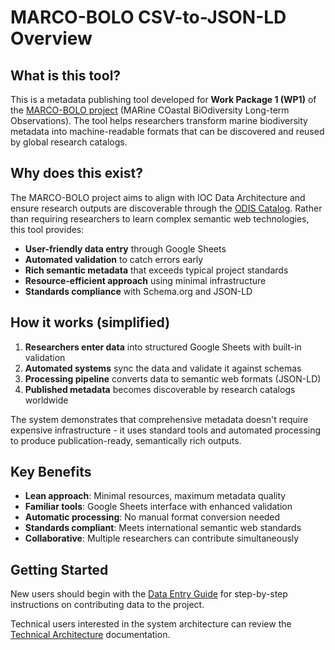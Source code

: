 # MARCO-BOLO CSV-to-JSON-LD Overview

## What is this tool?

This is a metadata publishing tool developed for **Work Package 1 (WP1)** of the [MARCO-BOLO project](https://marcobolo-project.eu/) (MARine COastal BiOdiversity Long-term Observations). The tool helps researchers transform marine biodiversity metadata into machine-readable formats that can be discovered and reused by global research catalogs.

## Why does this exist?

The MARCO-BOLO project aims to align with IOC Data Architecture and ensure research outputs are discoverable through the [ODIS Catalog](https://catalog.odis.org/). Rather than requiring researchers to learn complex semantic web technologies, this tool provides:

- **User-friendly data entry** through Google Sheets
- **Automated validation** to catch errors early  
- **Rich semantic metadata** that exceeds typical project standards
- **Resource-efficient approach** using minimal infrastructure
- **Standards compliance** with Schema.org and JSON-LD

## How it works (simplified)

1. **Researchers enter data** into structured Google Sheets with built-in validation
2. **Automated systems** sync the data and validate it against schemas
3. **Processing pipeline** converts data to semantic web formats (JSON-LD)
4. **Published metadata** becomes discoverable by research catalogs worldwide

The system demonstrates that comprehensive metadata doesn't require expensive infrastructure - it uses standard tools and automated processing to produce publication-ready, semantically rich outputs.

## Key Benefits

- **Lean approach**: Minimal resources, maximum metadata quality
- **Familiar tools**: Google Sheets interface with enhanced validation
- **Automatic processing**: No manual format conversion needed
- **Standards compliant**: Meets international semantic web standards
- **Collaborative**: Multiple researchers can contribute simultaneously

## Getting Started

New users should begin with the [Data Entry Guide](data-entry-guide.md) for step-by-step instructions on contributing data to the project.

Technical users interested in the system architecture can review the [Technical Architecture](technical-architecture.md) documentation.
